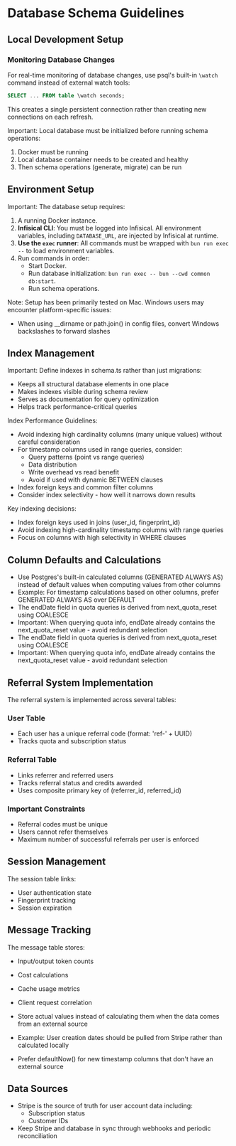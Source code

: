 # Database Schema Guidelines

## Local Development Setup

### Monitoring Database Changes

For real-time monitoring of database changes, use psql's built-in `\watch` command instead of external watch tools:
```sql
SELECT ... FROM table \watch seconds;
```
This creates a single persistent connection rather than creating new connections on each refresh.

Important: Local database must be initialized before running schema operations:

1. Docker must be running
2. Local database container needs to be created and healthy
3. Then schema operations (generate, migrate) can be run

## Environment Setup

Important: The database setup requires:

1.  A running Docker instance.
2.  **Infisical CLI**: You must be logged into Infisical. All environment variables, including `DATABASE_URL`, are injected by Infisical at runtime.
3.  **Use the `exec` runner**: All commands must be wrapped with `bun run exec --` to load environment variables.
4.  Run commands in order:
    *   Start Docker.
    *   Run database initialization: `bun run exec -- bun --cwd common db:start`.
    *   Run schema operations.

Note: Setup has been primarily tested on Mac. Windows users may encounter platform-specific issues:

- When using \_\_dirname or path.join() in config files, convert Windows backslashes to forward slashes

## Index Management

Important: Define indexes in schema.ts rather than just migrations:
- Keeps all structural database elements in one place
- Makes indexes visible during schema review
- Serves as documentation for query optimization
- Helps track performance-critical queries

Index Performance Guidelines:
- Avoid indexing high cardinality columns (many unique values) without careful consideration
- For timestamp columns used in range queries, consider:
  - Query patterns (point vs range queries)
  - Data distribution
  - Write overhead vs read benefit
  - Avoid if used with dynamic BETWEEN clauses
- Index foreign keys and common filter columns
- Consider index selectivity - how well it narrows down results

Key indexing decisions:
- Index foreign keys used in joins (user_id, fingerprint_id)
- Avoid indexing high-cardinality timestamp columns with range queries
- Focus on columns with high selectivity in WHERE clauses

## Column Defaults and Calculations

- Use Postgres's built-in calculated columns (GENERATED ALWAYS AS) instead of default values when computing values from other columns
- Example: For timestamp calculations based on other columns, prefer GENERATED ALWAYS AS over DEFAULT
- The endDate field in quota queries is derived from next_quota_reset using COALESCE
- Important: When querying quota info, endDate already contains the next_quota_reset value - avoid redundant selection
- The endDate field in quota queries is derived from next_quota_reset using COALESCE
- Important: When querying quota info, endDate already contains the next_quota_reset value - avoid redundant selection

## Referral System Implementation

The referral system is implemented across several tables:

### User Table

- Each user has a unique referral code (format: 'ref-' + UUID)
- Tracks quota and subscription status

### Referral Table

- Links referrer and referred users
- Tracks referral status and credits awarded
- Uses composite primary key of (referrer_id, referred_id)

### Important Constraints

- Referral codes must be unique
- Users cannot refer themselves
- Maximum number of successful referrals per user is enforced

## Session Management

The session table links:

- User authentication state
- Fingerprint tracking
- Session expiration

## Message Tracking

The message table stores:

- Input/output token counts
- Cost calculations
- Cache usage metrics
- Client request correlation

- Store actual values instead of calculating them when the data comes from an external source
- Example: User creation dates should be pulled from Stripe rather than calculated locally
- Prefer defaultNow() for new timestamp columns that don't have an external source

## Data Sources

- Stripe is the source of truth for user account data including:
  - Subscription status
  - Customer IDs
- Keep Stripe and database in sync through webhooks and periodic reconciliation

